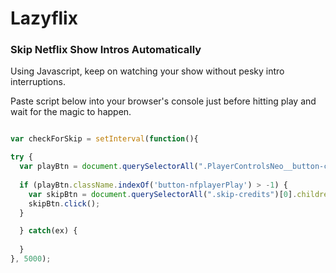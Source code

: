 # Lazyflix
### Skip Netflix Show Intros Automatically

Using Javascript, keep on watching your show without pesky intro interruptions. 

Paste script below into your browser's console just before hitting play and wait for the magic to happen.

```javascript

var checkForSkip = setInterval(function(){ 

try {
  var playBtn = document.querySelectorAll(".PlayerControlsNeo__button-control-row")[0].children[0]
    
  if (playBtn.className.indexOf('button-nfplayerPlay') > -1) {
    var skipBtn = document.querySelectorAll(".skip-credits")[0].children[0];
    skipBtn.click();
  }

  } catch(ex) {
  
  }
}, 5000);

```
